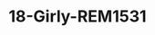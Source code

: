 ---
title: 18-Girly-REM1531
image: /v1543919832/viterbo/18-Girly-REM1531.jpg
brand: rembo-styling
layout: vestito
---